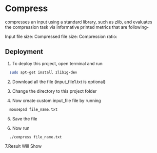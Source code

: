 
# Compress

compresses an input using a standard library, such as zlib, and evaluates the compression task via informative printed metrics that are following-

Input file size:
Compressed file size:
Compression ratio:








## Deployment

1. To deploy this project, open terminal and run 

```bash
  sudo apt-get install zlib1g-dev

```
2. Download all the file (input_file1.txt is optional)

3. Change the directory to this project folder

4. Now create custom input_file file by running
```bash
  mousepad file_name.txt

```
5. Save the file

6. Now run 
```bash
  ./compress file_name.txt
```
7.Result Will Show


